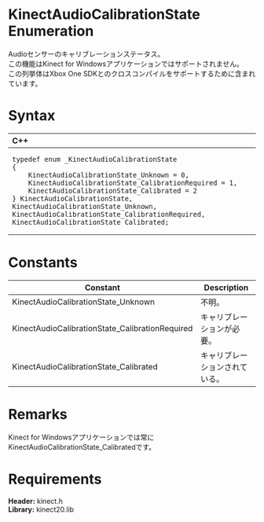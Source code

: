 KinectAudioCalibrationState Enumeration  
=======================================  

Audioセンサーのキャリブレーションステータス。  
この機能はKinect for Windowsアプリケーションではサポートされません。  
この列挙体はXbox One SDKとのクロスコンパイルをサポートするために含まれています。 <span id="syntaxSection"></span>

Syntax  
======  

<table>
<colgroup>
<col width="100%" />
</colgroup>
<thead>
<tr class="header">
<th align="left">C++</th>
</tr>
</thead>
<tbody>
<tr class="odd">
<td align="left"><pre><code>typedef enum _KinectAudioCalibrationState  
{  
    KinectAudioCalibrationState_Unknown = 0,  
    KinectAudioCalibrationState_CalibrationRequired = 1,  
    KinectAudioCalibrationState_Calibrated = 2  
} KinectAudioCalibrationState, KinectAudioCalibrationState_Unknown, KinectAudioCalibrationState_CalibrationRequired, KinectAudioCalibrationState_Calibrated;</code></pre></td>
</tr>
</tbody>
</table>

<span id="ID4E6"></span>

Constants  
=========  

| Constant                                         | Description                            |
|--------------------------------------------------|----------------------------------------|
| KinectAudioCalibrationState\_Unknown             | 不明。      |
| KinectAudioCalibrationState\_CalibrationRequired | キャリブレーションが必要。 |
| KinectAudioCalibrationState\_Calibrated          | キャリブレーションされている。        |

<span id="remarks"></span>

Remarks  
=======  

Kinect for Windowsアプリケーションでは常にKinectAudioCalibrationState\_Calibratedです。  

<span id="requirements"></span>

Requirements  
============  

**Header:** kinect.h  
**Library:** kinect20.lib  



<!--Please do not edit the data in the comment block below.-->
<!--
TOCTitle : KinectAudioCalibrationState Enumeration
RLTitle : KinectAudioCalibrationState Enumeration
KeywordK : KinectAudioCalibrationState enumeration
HelpPriority : 2
KeywordF : KinectAudioCalibrationState
KeywordF : Microsoft.Kinect.kinect.KinectAudioCalibrationState
KeywordA : T:Microsoft.Kinect.kinect.KinectAudioCalibrationState
AssetID : T:Microsoft.Kinect.kinect.KinectAudioCalibrationState
Locale : en-us
CommunityContent : 1
APIType : Managed
APILocation : 
APIName : Microsoft.Kinect.kinect.KinectAudioCalibrationState
TargetOS : Windows
TopicType : kbSyntax
DevLang : C++
DocSet : K4Wv2
ProjType : K4Wv2Proj
Technology : Kinect for Windows
Product : Kinect for Windows SDK v2
productversion : 20
-->
